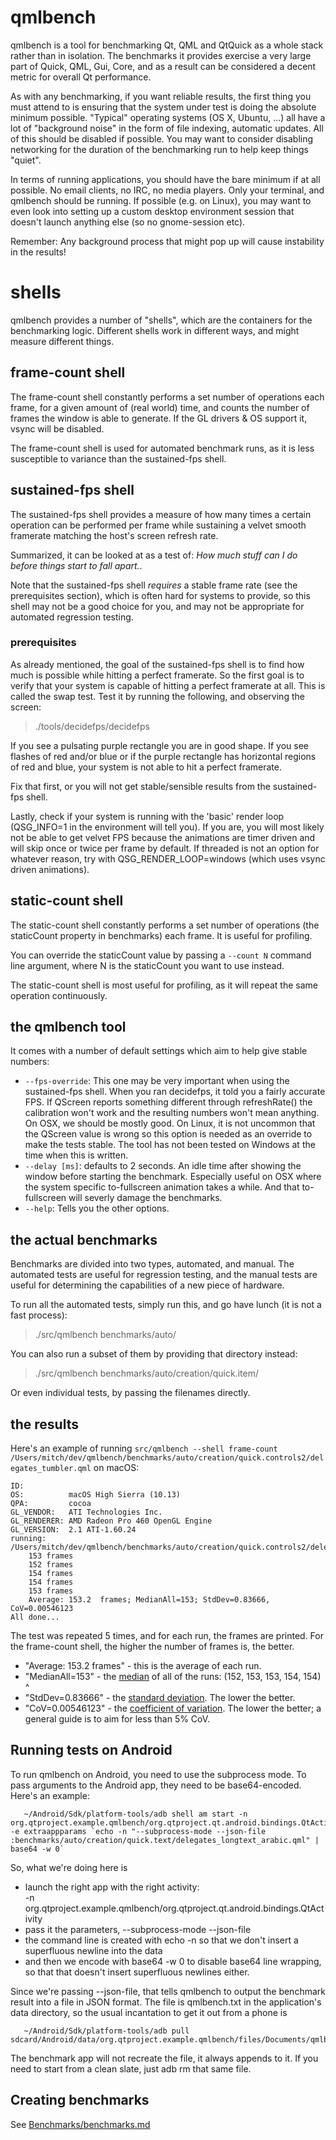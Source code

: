 # qmlbench

qmlbench is a tool for benchmarking Qt, QML and QtQuick as a whole stack rather
than in isolation. The benchmarks it provides exercise a very large part of
Quick, QML, Gui, Core, and as a result can be considered a decent metric for
overall Qt performance.

As with any benchmarking, if you want reliable results, the first thing you must
attend to is ensuring that the system under test is doing the absolute minimum
possible. "Typical" operating systems (OS X, Ubuntu, ...) all have a lot of
"background noise" in the form of file indexing, automatic updates. All of this
should be disabled if possible. You may want to consider disabling networking
for the duration of the benchmarking run to help keep things "quiet".

In terms of running applications, you should have the bare minimum if at all
possible. No email clients, no IRC, no media players. Only your terminal, and
qmlbench should be running. If possible (e.g. on Linux), you may want to even
look into setting up a custom desktop environment session that doesn't launch
anything else (so no gnome-session etc).

Remember: Any background process that might pop up will cause instability in
the results!

# shells

qmlbench provides a number of "shells", which are the containers for the
benchmarking logic. Different shells work in different ways, and might measure
different things.

## frame-count shell

The frame-count shell constantly performs a set number of operations each frame,
for a given amount of (real world) time, and counts the number of frames the
window is able to generate. If the GL drivers & OS support it, vsync will be
disabled.

The frame-count shell is used for automated benchmark runs, as it is less
susceptible to variance than the sustained-fps shell.

## sustained-fps shell

The sustained-fps shell provides a measure of how many times a certain operation
can be performed per frame while sustaining a velvet smooth framerate matching the
host's screen refresh rate.

Summarized, it can be looked at as a test of:
*How much stuff can I do before things start to fall apart.*.

Note that the sustained-fps shell _requires_ a stable frame rate (see the
prerequisites section), which is often hard for systems to provide, so this
shell may not be a good choice for you, and may not be appropriate for automated
regression testing.

### prerequisites

As already mentioned, the goal of the sustained-fps shell is to find how much is
possible while hitting a perfect framerate. So the first goal is to verify
that your system is capable of hitting a perfect framerate at all. This is
called the swap test. Test it by running the following, and observing the screen:

> ./tools/decidefps/decidefps

If you see a pulsating purple rectangle you are in good shape. If you see
flashes of red and/or blue or if the purple rectangle has horizontal regions
of red and blue, your system is not able to hit a perfect framerate.

Fix that first, or you will not get stable/sensible results from the
sustained-fps shell.

Lastly, check if your system is running with the 'basic' render loop
(QSG_INFO=1 in the environment will tell you). If you are, you will most likely
not be able to get velvet FPS because the animations are timer driven and will
skip once or twice per frame by default. If threaded is not an option for
whatever reason, try with QSG_RENDER_LOOP=windows (which uses vsync driven
animations).

## static-count shell

The static-count shell constantly performs a set number of operations (the
staticCount property in benchmarks) each frame. It is useful for profiling.

You can override the staticCount value by passing a `--count N` command line
argument, where N is the staticCount you want to use instead.

The static-count shell is most useful for profiling, as it will repeat the same
operation continuously.

## the qmlbench tool

It comes with a number of default settings which aim to help give stable numbers:

* ``--fps-override``: This one may be very important when using the
  sustained-fps shell. When you ran decidefps,
  it told you a fairly accurate FPS. If QScreen reports something different
  through refreshRate() the calibration won't work and the resulting numbers
  won't mean anything. On OSX, we should be mostly good. On Linux, it is not
  uncommon that the QScreen value is wrong so this option is needed as an
  override to make the tests stable. The tool has not been tested on Windows at
  the time when this is written.
* ``--delay [ms]``: defaults to 2 seconds. An idle time after showing the window
  before starting the benchmark. Especially useful on OSX where the system
  specific to-fullscreen animation takes a while. And that to-fullscreen will
  severly damage the benchmarks.
* ``--help``: Tells you the other options.

## the actual benchmarks

Benchmarks are divided into two types, automated, and manual. The automated
tests are useful for regression testing, and the manual tests are useful for
determining the capabilities of a new piece of hardware.

To run all the automated tests, simply run this, and go have lunch (it is not a
fast process):

> ./src/qmlbench benchmarks/auto/

You can also run a subset of them by providing that directory instead:

> ./src/qmlbench benchmarks/auto/creation/quick.item/

Or even individual tests, by passing the filenames directly.

## the results

Here's an example of running `src/qmlbench --shell frame-count /Users/mitch/dev/qmlbench/benchmarks/auto/creation/quick.controls2/delegates_tumbler.qml` on macOS:

    ID:
    OS:          macOS High Sierra (10.13)
    QPA:         cocoa
    GL_VENDOR:   ATI Technologies Inc.
    GL_RENDERER: AMD Radeon Pro 460 OpenGL Engine
    GL_VERSION:  2.1 ATI-1.60.24
    running: /Users/mitch/dev/qmlbench/benchmarks/auto/creation/quick.controls2/delegates_tumbler.qml
        153 frames
        152 frames
        154 frames
        154 frames
        153 frames
        Average: 153.2  frames; MedianAll=153; StdDev=0.83666, CoV=0.00546123
    All done...

The test was repeated 5 times, and for each run, the frames are printed. For the frame-count shell, the higher the number of frames is, the better.

- "Average: 153.2 frames" - this is the average of each run.
- "MedianAll=153" - the [median](https://en.wikipedia.org/wiki/Median) of all of the runs:
   (152, 153, 153, 154, 154)
               ^
- "StdDev=0.83666" - the [standard deviation](https://en.wikipedia.org/wiki/Standard_deviation). The lower the better.
- "CoV=0.00546123" - the [coefficient of variation](https://en.wikipedia.org/wiki/Coefficient_of_variation). The lower the better; a general guide is to aim for less than 5% CoV.

## Running tests on Android

To run qmlbench on Android, you need to use the subprocess mode. To
pass arguments to the Android app, they need to be base64-encoded.
Here's an example:

       ~/Android/Sdk/platform-tools/adb shell am start -n org.qtproject.example.qmlbench/org.qtproject.qt.android.bindings.QtActivity -e extraappparams `echo -n "--subprocess-mode --json-file :benchmarks/auto/creation/quick.text/delegates_longtext_arabic.qml" | base64 -w 0`

So, what we're doing here is

- launch the right app with the right activity:  
 -n org.qtproject.example.qmlbench/org.qtproject.qt.android.bindings.QtActivity
- pass it the parameters, \-\-subprocess-mode \-\-json-file
- the command line is created with echo \-n so that we don't insert a superfluous newline into the data
- and then we encode with base64 \-w 0 to disable base64 line wrapping, so that that doesn't insert superfluous newlines either.

Since we're passing \-\-json-file, that tells qmlbench to output the benchmark
result into a file in JSON format. The file is qmlbench.txt in the application's
data directory, so the usual incantation to get it out from a phone is

       ~/Android/Sdk/platform-tools/adb pull sdcard/Android/data/org.qtproject.example.qmlbench/files/Documents/qmlbench.txt

The benchmark app will not recreate the file, it always appends to it.
If you need to start from a clean slate, just adb rm that same file.

## Creating benchmarks

See [Benchmarks/benchmarks.md](./benchmarks/benchmarks.md)
